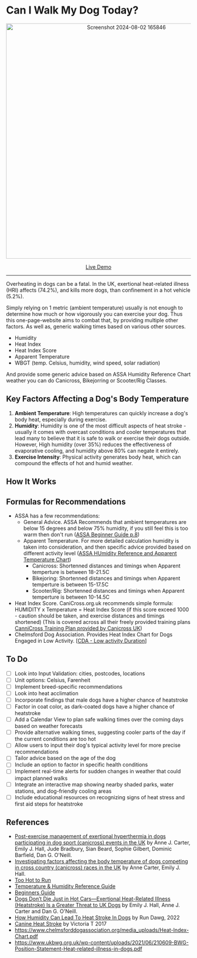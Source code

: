 # Can I Walk My Dog Today?

<p align="center">
  <img width="640" alt="Screenshot 2024-08-02 165846" src="https://github.com/user-attachments/assets/e6867978-daa7-4d1c-9a6e-40cfc34bb44d">
</p>

<p align="center">
  <a href="https://xryul.github.io/can-I-walk-my-dog-today/">Live Demo</a>
</p>

---

Overheating in dogs can be a fatal. In the UK, exertional heat-related illness (HRI) affects (74.2%), and kills more dogs, than confinement in a hot vehicle (5.2%).

Simply relying on 1 metric (ambient temperature) usually is not enough to determine how much or how vigorously you can exercise your dog. Thus this one-page-website aims to combat that, by providing multiple other factors. As well as, generic walking times based on various other sources.

- Humidity
- Heat Index
- Heat Index Score
- Apparent Temperature
- WBGT (temp. Celsius, humidity, wind speed, solar radiation)

And provide some generic advice based on ASSA Humidity Reference Chart weather you can do Canicross, Bikejorring or Scooter/Rig Classes.

## Key Factors Affecting a Dog's Body Temperature

1. **Ambient Temperature**: High temperatures can quickly increase a dog's body heat, especially during exercise.
2. **Humidity**:  Humidity is one of the most difficult aspects of heat stroke - usually it comes with overcast conditions and cooler temperatures that lead many to believe that it is safe to walk or exercise their dogs outside. However, High humidity (over 35%) reduces the effectiveness of evaporative cooling, and humidity above 80% can negate it entirely.
3. **Exercise Intensity**: Physical activity generates body heat, which can compound the effects of hot and humid weather.

## How It Works



## Formulas for Recommendations
- ASSA has a few recommendations:
  - General Advice. ASSA Recommends that ambient temperatures are below 15 degrees and below 75% humidity, if you still feel this is too warm then don't run ([ASSA Beginner Guide p.8](https://www.assa.dog/wp-content/uploads/2022/09/assa_beginners_guide_v2022.pdf))
  - Apparent Temperature. For more detailed calculation humidity is taken into consideration, and then specific advice provided based on different activity level ([ASSA HUmidity Reference and Apparent Temperature Chart](https://assa.dog/wp-content/uploads/2017/06/Temp-Humdity-Reference-Guide-v1.0-May-2017.pdf))
    - Canicross: Shortenned distances and timings when Apparent temperture is between 18-21.5C
    - Bikejoring: Shortenned distances and timings when Apparent temperture is between 15-17.5C
    - Scooter/Rig: Shortenned distances and timings when Apparent temperture is between 10-14.5C
- Heat Index Score. CaniCross.org.uk recommends simple formula: HUMIDITY x Temperature = Heat Index Score (if this score exceed 1000 - caution should be taken, and exercise distances and timings shortened) (This is covered across all their freely provided training plans [CanniCross Training Plan provided by Canicross UK](https://www.canicross.org.uk/canicross-training-plans))
- Chelmsford Dog Association. Provides Heat Index Chart for Dogs Engaged in Low Activity. [[CDA - Low activity Duration](https://www.chelmsforddogassociation.org/media_uploads/Heat-Index-Chart.pdf)]



## To Do

- [ ] Look into Input Validation: cities, postcodes, locations
- [ ] Unit options: Celsius, Farenheit
- [ ] Implement breed-specific recommendations
- [ ] Look into heat acclimation
- [ ] Incorporate findings that male dogs have a higher chance of heatstroke
- [ ] Factor in coat color, as dark-coated dogs have a higher chance of heatstroke
- [ ] Add a Calendar View to plan safe walking times over the coming days based on weather forecasts
- [ ] Provide alternative walking times, suggesting cooler parts of the day if the current conditions are too hot
- [ ] Allow users to input their dog's typical activity level for more precise recommendations
- [ ] Tailor advice based on the age of the dog
- [ ] Include an option to factor in specific health conditions
- [ ] Implement real-time alerts for sudden changes in weather that could impact planned walks
- [ ] Integrate an interactive map showing nearby shaded parks, water stations, and dog-friendly cooling areas
- [ ] Include educational resources on recognizing signs of heat stress and first aid steps for heatstroke

## References

- [Post-exercise management of exertional hyperthermia in dogs participating in dog sport (canicross) events in the UK](https://www.sciencedirect.com/science/article/pii/S0306456524000457) by Anne J. Carter, Emily J. Hall, Jude Bradbury, Sian Beard, Sophie Gilbert, Dominic Barfield, Dan G. O'Neill.
- [Investigating factors affecting the body temperature of dogs competing in cross country (canicross) races in the UK](https://heatstroke.dog/wp-content/uploads/2018/06/final-canicross-canine-temperatures.pdf) by Anne Carter, Emily J. Hall.
- [Too Hot to Run](https://www.canicross.org.uk/post/too-hot-to-run)
- [Temperature & Humidity Reference Guide](https://assa.dog/wp-content/uploads/2017/06/Temp-Humdity-Reference-Guide-v1.0-May-2017.pdf)
- [Beginners Guide](https://www.assa.dog/wp-content/uploads/2022/09/assa_beginners_guide_v2022.pdf)
- [Dogs Don’t Die Just in Hot Cars—Exertional Heat-Related Illness (Heatstroke) Is a Greater Threat to UK Dogs](https://www.mdpi.com/2076-2615/10/8/1324) by Emily J. Hall, Anne J. Carter and Dan G. O'Neill.
- [How Humidity Can Lead To Heat Stroke In Dogs](https://rundawg.com/how-humidity-can-lead-to-heat-stroke-in-dogs/) by Run Dawg, 2022
- [Canine Heat Stroke](https://www.iowaveterinaryspecialties.com/student-scholars/canine-heat-stroke-literature-review) by Victoria T 2017
- https://www.chelmsforddogassociation.org/media_uploads/Heat-Index-Chart.pdf
- https://www.ukbwg.org.uk/wp-content/uploads/2021/06/210609-BWG-Position-Statement-Heat-related-illness-in-dogs.pdf
